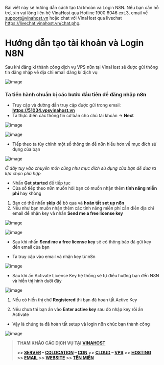 
Bài viết này sẽ hướng dẫn cách tạo tài khoản và Login N8N. Nếu bạn cần hỗ trợ, xin vui lòng liên hệ VinaHost qua Hotline 1900 6046 ext.3, email về support@vinahost.vn hoặc chat với VinaHost qua livechat https://livechat.vinahost.vn/chat.php.


# Hướng dẫn tạo tài khoản và Login N8N

Sau khi đăng kí thành công dịch vụ VPS n8n tại VinaHost sẽ được gửi thông tin đăng nhập về địa chỉ email đăng kí dịch vụ

![image](https://github.com/user-attachments/assets/aeed39c5-c2ef-4b9b-bf01-020aa3b3a4bd)


### Ta tiến hành chuẩn bị các bước đầu tiên để đăng nhập n8n

* Truy cập và đường dẫn truy cập được gửi trong email: **https://51034.vpsvinahost.vn**
* Ta thực điền các thông tin cơ bản cho chủ tài khoản → **Next**

![image](https://github.com/user-attachments/assets/985f26b5-33a7-47bc-85b9-62b3a5ab6058)

![image](https://github.com/user-attachments/assets/610fb311-bbdb-40ba-83aa-d2f6757688bd)




 

* Tiếp theo ta tùy chỉnh một số thông tin để n8n hiểu hơn về mục đích sử dụng của bạn

![image](https://github.com/user-attachments/assets/2977118b-46af-4b03-9d33-3ede6a745c20)


*Ở đây tuy vào chuyên môn cũng như mục đích sử dụng của bạn để đưa ra lựa chọn phù hợp*

* Nhấn **Get started** để tiếp tục
* Cửa sổ tiếp theo n8n muốn hỏi bạn có muốn nhận thêm **tính năng miễn phí** hay không

1. Bạn có thể nhấn **skip** để bỏ qua và **hoàn tất** **set up n8n**
2. Nếu như bạn muốn nhận thêm các tính năng miễn phí cần điền địa chỉ email để nhận key và nhấn **Send me a free license key**

![image](https://github.com/user-attachments/assets/12912787-8d59-4c78-8e85-d5cf322005c4)

![image](https://github.com/user-attachments/assets/4147b23c-b861-40ad-a11a-14c7f144a798)








* Sau khi nhấn **Send me a free license key** sẽ có thông báo đã gửi key đến email của bạn






* Ta truy cập vào email và nhận key từ n8n

![image](https://github.com/user-attachments/assets/81544f76-fb2e-44fc-b486-6ddb3d938abe)

* Sau khi ấn Activate License Key hệ thống sẽ tự điều hướng bạn đến N8N và hiển thị hình dưới đây

![image](https://github.com/user-attachments/assets/a8098cc8-dd93-4242-afdb-77c86e701379)

1. Nếu có hiển thị chữ **Registered** thì bạn đã hoàn tất Active Key 

2. Nếu chưa thì bạn ấn vào **Enter active key** sau đó nhập key rồi ấn Activate

* Vậy là chúng ta đã hoàn tất setup và login n8n chúc bạn thành công

![image](https://github.com/user-attachments/assets/f69092db-b2db-4c23-8439-7c73f95fb266)



> **THAM KHẢO CÁC DỊCH VỤ TẠI [VINAHOST](https://vinahost.vn/)**
>
> **\>> [SERVER](https://vinahost.vn/thue-may-chu-rieng/) – [COLOCATION](https://vinahost.vn/colocation.html) – [CDN](https://vinahost.vn/dich-vu-cdn-chuyen-nghiep)**
> **\>> [CLOUD](https://vinahost.vn/cloud-server-gia-re/) – [VPS](https://vinahost.vn/vps-ssd-chuyen-nghiep/)**
> **\>> [HOSTING](https://vinahost.vn/wordpress-hosting)**
> **\>> [EMAIL](https://vinahost.vn/email-hosting)**
> **\>> [WEBSITE](http://vinawebsite.vn/)**
> **\>> [TÊN MIỀN](https://vinahost.vn/ten-mien-gia-re/)**



